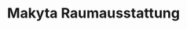 ---
title: "Makyta Raumausstattung"
url: /stutensee/makyta-raumausstattung/
shop: Raumausstattung
---